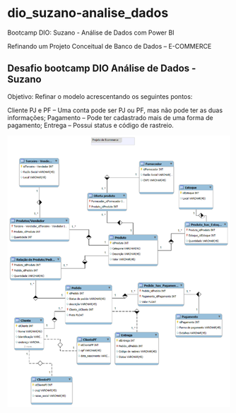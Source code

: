 # dio_suzano-analise_dados
Bootcamp DIO: Suzano - Análise de Dados com Power BI

Refinando um Projeto Conceitual de Banco de Dados – E-COMMERCE
## Desafio bootcamp DIO Análise de Dados - Suzano

Objetivo: Refinar o modelo acrescentando os seguintes pontos:

Cliente PJ e PF – Uma conta pode ser PJ ou PF, mas não pode ter as duas informações;
Pagamento – Pode ter cadastrado mais de uma forma de pagamento;
Entrega – Possui status e código de rastreio.

![DESAFIO E-COMMERCE](desafio_bdEcommerce.png)
